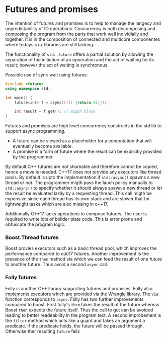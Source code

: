# Futures and promises

The intention of futures and promises is to help to manage the langecy and unpredictability of IO operations. Concurrency is both decomposing and composing the program from the parts that work well
individially and together. It is in the composition of connected and multicore componentes where
todays c++ libraries are still lacking.

The functionality of `std::future` offers a partial solution by allowing the separation of the initiation
of an opoeration and the act of waiting for its result; however the act of waiting is synchronous.

Possible use of sync wait using futures:

```cpp
#include <future>
using namespace std;

int main() {
    future<int> f = async([]() {return 42;});

    int result = f.get(); // migth block
}
```

Futures and promises are high level concurrency constructs in the std lib to support async
programming. 
- A future can be viewed as a placeholder for a computation that will eventually
  become available.  
- A promise is a form of future where the result can be explicitly provided by 
  the programmer.


By default C++ futures are not shareable and therefore cannot be copied, hence a move is needed.
C++17 does not provide any executors like thread pools. By default is upto the implementation
if `std::async()` spawns a new thread or not. The programmer migth pass the lauch policy manually
to `std::async()` to specify whether it should always spawn a new thread or let the result be
evaluated lazily by a requesting thread. This call migth be expensive since each thread has its
own stack and are slower that for lightweight tasks which are also missing in c++17.

Additionally C++17 lacks operations to compose futures. The user is required to write lots 
of boilder plate code. This is error prone and obfuscate the program logic.


### Boost.Thread futures

Boost provies executors such as a basic thread pool, which improves the performance compared
to cüü17 futures. Another improvement is the presence of the `then` method via which we can
feed the result of one future to another future. Thus avoid a second `async` call.

### Folly futures

Folly is another C++ library supporting futures and promises. Folly also implements executors
which are provided via the Wrangle library. The `via` function corresponds to `async`. Folly
has two further improvements compared to boost. First folly's `then` takes the result of the
future whereas Boost `then` expects the future itself. Thus the call to get can be avoided
leading to better readeability in the program text. A second improbement is the `filter` method
which acts like a guard and takes an argument a predicate. If the predicate holds, the future
will be passed through. Otherwise ther resulting `future` fails
